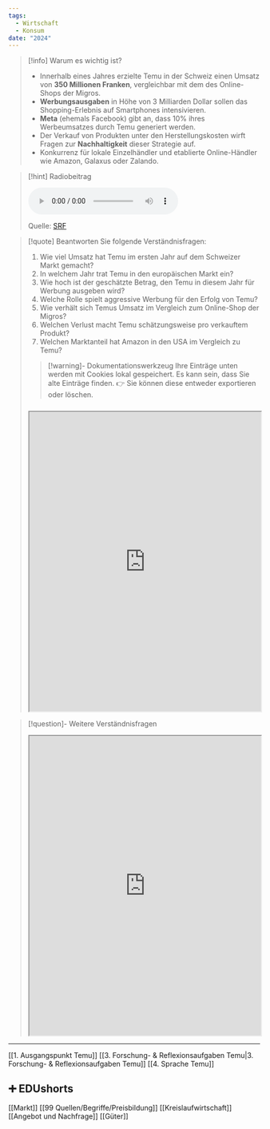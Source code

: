 ```yaml
---
tags:
  - Wirtschaft
  - Konsum
date: "2024"
---
```

>[!info] Warum es wichtig ist?
>- Innerhalb eines Jahres erzielte Temu in der Schweiz einen Umsatz von **350 Millionen Franken**, vergleichbar mit dem des Online-Shops der Migros.
>- **Werbungsausgaben** in Höhe von 3 Milliarden Dollar sollen das Shopping-Erlebnis auf Smartphones intensivieren.
>- **Meta** (ehemals Facebook) gibt an, dass 10% ihres Werbeumsatzes durch Temu generiert werden.
>- Der Verkauf von Produkten unter den Herstellungskosten wirft Fragen zur **Nachhaltigkeit** dieser Strategie auf.
>- Konkurrenz für lokale Einzelhändler und etablierte Online-Händler wie Amazon, Galaxus oder Zalando.

>[!hint] Radiobeitrag
>
><audio controls><source src="https://download-media.srf.ch/world/audio/SRF-4-News/2024/03/G-erath.mp3"></audio>
>
>Quelle: [SRF](https://www.srf.ch/play/radio/redirect/detail/31ba0711-5be0-477d-8f72-0c18fed3a0ae)

>[!quote] Beantworten Sie folgende Verständnisfragen:
>1. Wie viel Umsatz hat Temu im ersten Jahr auf dem Schweizer Markt gemacht?
>2. In welchem Jahr trat Temu in den europäischen Markt ein?
>3. Wie hoch ist der geschätzte Betrag, den Temu in diesem Jahr für Werbung ausgeben wird?
>4. Welche Rolle spielt aggressive Werbung für den Erfolg von Temu?
>5. Wie verhält sich Temus Umsatz im Vergleich zum Online-Shop der Migros?
>6. Welchen Verlust macht Temu schätzungsweise pro verkauftem Produkt?
>7. Welchen Marktanteil hat Amazon in den USA im Vergleich zu Temu?
>
>>[!warning]- Dokumentationswerkzeug 
>Ihre Einträge unten werden mit Cookies lokal gespeichert. Es kann sein, dass Sie alte Einträge finden. 
>👉 Sie können diese entweder exportieren oder löschen.
>#####
><iframe width="100%" height="600" src="https://app.Lumi.education/run/dw_E7K" allowfullscreen allow="geolocation *; autoplay; encrypted-media"></iframe>


>[!question]- Weitere Verständnisfragen
><iframe width="100%" height="600" src="https://app.Lumi.education/run/_NKqmd" allowfullscreen allow="geolocation *; autoplay; encrypted-media"></iframe>

---
[[1. Ausgangspunkt Temu]]
[[3. Forschung- & Reflexionsaufgaben Temu|3. Forschung- & Reflexionsaufgaben Temu]]
[[4. Sprache Temu]]

## ➕ EDUshorts
[[Markt]]
[[99 Quellen/Begriffe/Preisbildung]]
[[Kreislaufwirtschaft]]
[[Angebot und Nachfrage]]
[[Güter]]